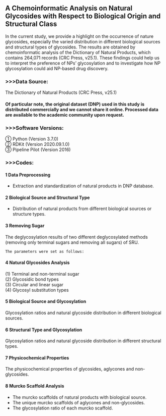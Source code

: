 ## A Chemoinformatic Analysis on Natural Glycosides with Respect to Biological Origin and Structural Class

In the current study, we provide a highlight on the occurrence of nature glycosides, especially the varied distribution in different biological sources and structural types of glycosides. The results are obtained by chemoinformatic analysis of the Dictionary of Natural Products, which contains 264,071 records (CRC Press, v25.1). These findings could help us to interpret the preference of NPs’ glycosylation and to investigate how NP glycosylation could aid NP-based drug discovery.

### >>>Data Source:
The Dictionary of Natural Products (CRC Press, v25.1)

<h4>Of particular note, the original dataset (DNP) used in this study is distributed commercially and we cannot share it online. Processed data are available to the academic community upon request.</h4>

### >>>Software Versions:
① Python (Version 3.7.0) <br>
② RDKit (Version 2020.09.1.0) <br> 
③ Pipeline Pilot (Version 2016) <br>

### >>>Codes:
<h4> 1 Data Preprocessing </h4>

- Extraction and standardization of natural products in DNP database. 

<h4> 2 Biological Source and Structural Type </h4>

- Distribution of natural products from different biological sources or structure types.

<h4> 3 Removing Sugar </h4>
The deglycosylation results of two different deglycosylated methods (removing only terminal sugars and removing all sugars) of SRU.<br>

``` 
The parameters were set as follows: 
```


<h4> 4 Natural Glycosides Analysis </h4>
(1) Terminal and non-terminal sugar <br>
(2) Glycosidic bond types <br>
(3) Circular and linear sugar <br>
(4) Glycosyl substitution types <br>

<h4> 5 Biological Source and Glycosylation </h4>
Glycosylation ratios and natural glycoside distribution in different biological sources.

<h4> 6 Structural Type and Glycosylation </h4>
Glycosylation ratios and natural glycoside distribution in different structural types.

<h4> 7 Physicochemical Properties </h4>
The physicochemical properties of glycosides, aglycones and non-glycosides.

<h4> 8 Murcko Scaffold Analysis </h4>

 - The murcko scaffolds of natural products with biological source.
 - The unique murcko scaffolds of aglycones and non-glycosides.
 - The glycosylation ratio of each murcko scaffold.
